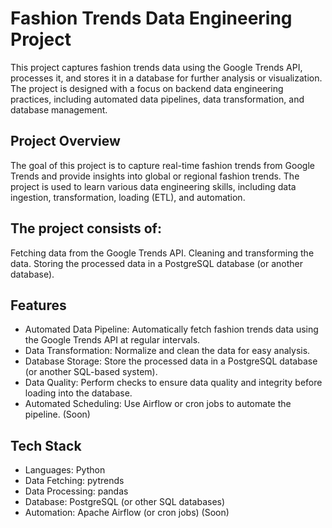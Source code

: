 # Fashion Trends Data Engineering Project
This project captures fashion trends data using the Google Trends API, processes it, and stores it in a database for further analysis or visualization. The project is designed with a focus on backend data engineering practices, including automated data pipelines, data transformation, and database management.


## Project Overview
The goal of this project is to capture real-time fashion trends from Google Trends and provide insights into global or regional fashion trends. The project is used to learn various data engineering skills, including data ingestion, transformation, loading (ETL), and automation.

## The project consists of:
Fetching data from the Google Trends API.
Cleaning and transforming the data.
Storing the processed data in a PostgreSQL database (or another database).

## Features
- Automated Data Pipeline: Automatically fetch fashion trends data using the Google Trends API at regular intervals.
- Data Transformation: Normalize and clean the data for easy analysis.
- Database Storage: Store the processed data in a PostgreSQL database (or another SQL-based system).
- Data Quality: Perform checks to ensure data quality and integrity before loading into the database.
- Automated Scheduling: Use Airflow or cron jobs to automate the pipeline. (Soon)

## Tech Stack
- Languages: Python
- Data Fetching: pytrends
- Data Processing: pandas
- Database: PostgreSQL (or other SQL databases)
- Automation: Apache Airflow (or cron jobs) (Soon)
